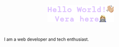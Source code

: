 <p align="center"><a href=""><img alt="Hello World, Vera here." src="./assets/HelloWorld.png" /></a></p>

<br />


I am a web developer and tech enthusiast. 

